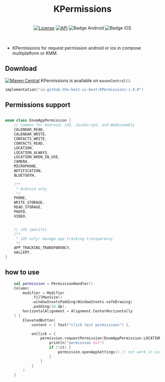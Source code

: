 <h1 align="center">KPermissions</h1><br>

<div align="center">
<a href="https://opensource.org/licenses/Apache-2.0"><img alt="License" src="https://img.shields.io/badge/License-Apache%202.0-blue.svg"/></a>
<a href="https://android-arsenal.com/api?level=21" rel="nofollow"><img alt="API" src="https://camo.githubusercontent.com/0eda703da08220e08354f624a3fc0023f10416a302565c69c3759bf6e0800d40/68747470733a2f2f696d672e736869656c64732e696f2f62616467652f4150492d32312532422d627269676874677265656e2e7376673f7374796c653d666c6174" data-canonical-src="https://img.shields.io/badge/API-21%2B-brightgreen.svg?style=flat" style="max-width: 100%;"></a>
  <img src="https://img.shields.io/badge/Platform-Android-brightgreen.svg?logo=android" alt="Badge Android" />
		<img src="https://img.shields.io/badge/Platform-iOS%20%2F%20macOS-lightgrey.svg?logo=apple" alt="Badge iOS" />
		<!-- <img src="https://img.shields.io/badge/Platform-JVM-8A2BE2.svg?logo=openjdk" alt="Badge JVM" />
    <img src="https://img.shields.io/badge/Platform-WASM%20%2F%20JS-yellow.svg?logo=javascript" alt="Badge JS" />
<a href="https://github.com/the-best-is-best/"><img alt="Profile" src="https://img.shields.io/badge/github-%23181717.svg?&style=for-the-badge&logo=github&logoColor=white" height="20"/></a> -->


</div>
<br> 
</br>

- KPermissions for request permission android or ios in compose multiplatform or KMM.

## Download

[![Maven Central](https://img.shields.io/maven-central/v/io.github.the-best-is-best/KPermissions)](https://central.sonatype.com/artifact/io.github.the-best-is-best/KPermissions)
KPermissions is available on `mavenCentral()`.


```kotlin
implementation("io.github.the-best-is-best:KPermissions:1.0.0")
```

## Permissions support

```kotlin

enum class EnumAppPermission {
    // Common for Android, iOS, JavaScript, and WebAssembly
    CALENDAR_READ,
    CALENDAR_WRITE,
    CONTACTS_WRITE,
    CONTACTS_READ,
    LOCATION,
    LOCATION_ALWAYS,
    LOCATION_WHEN_IN_USE,
    CAMERA,
    MICROPHONE,
    NOTIFICATION,
    BLUETOOTH,

    /**
     * Android only
     */
    PHONE,
    WRITE_STORAGE,
    READ_STORAGE,
    PHOTO,
    VIDEO,


    // iOS specific
    /**
     * iOS only: manage app tracking transparency
     */
    APP_TRACKING_TRANSPARENCY,
    GALLERY,
}
```

## how to use

```kotlin
    val permission = PermissionHandler()
    Column(
        modifier = Modifier
            .fillMaxSize()
            .windowInsetsPadding(WindowInsets.safeDrawing)
            .padding(16.dp),
        horizontalAlignment = Alignment.CenterHorizontally
    ) {
        ElevatedButton(
            content = { Text("click test permissions") },

            onClick = {
                permission.requestPermission(EnumAppPermission.LOCATION) {
                    println("permission $it")
                    if (!it) {
                        permission.openAppSettings() // not work in ios
                    }
                }
            }
        )
    }

```